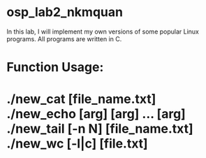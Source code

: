 # osp_lab2_nkmquan
In this lab, I will implement my own versions of some popular Linux programs. 
All programs are written in C.

<h1>Function Usage:<h1>
./new_cat [file_name.txt]
./new_echo [arg] [arg] ... [arg]
./new_tail [-n N] [file_name.txt]
./new_wc [-l|c] [file.txt]
